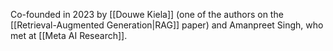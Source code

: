 Co-founded in 2023 by [[Douwe Kiela]] (one of the authors on the [[Retrieval-Augmented Generation|RAG]] paper)  and Amanpreet Singh, who met at [[Meta AI Research]].

